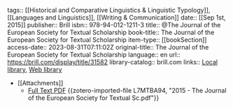 tags:: [[Historical and Comparative Linguistics & Linguistic Typology]], [[Languages and Linguistics]], [[Writing & Communication]]
date:: [[Sep 1st, 2015]]
publisher:: Brill
isbn:: 978-94-012-1211-3
title:: @The Journal of the European Society for Textual Scholarship
book-title:: The Journal of the European Society for Textual Scholarship
item-type:: [[bookSection]]
access-date:: 2023-08-31T07:11:02Z
original-title:: The Journal of the European Society for Textual Scholarship
language:: en
url:: https://brill.com/display/title/31582
library-catalog:: brill.com
links:: [Local library](zotero://select/groups/2386895/items/RF7SG4M4), [Web library](https://www.zotero.org/groups/2386895/items/RF7SG4M4)

- [[Attachments]]
	- [Full Text PDF](https://brill.com/downloadpdf/title/31582.pdf) {{zotero-imported-file L7MTBA94, "2015 - The Journal of the European Society for Textual Sc.pdf"}}